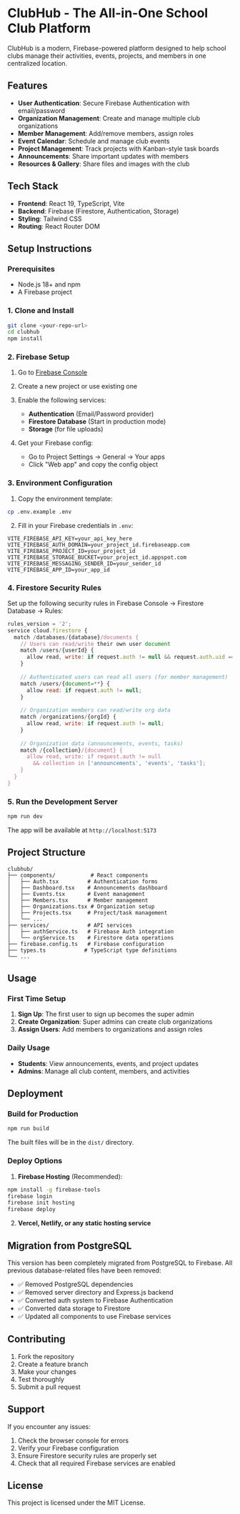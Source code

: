 # ClubHub - The All-in-One School Club Platform

ClubHub is a modern, Firebase-powered platform designed to help school clubs manage their activities, events, projects, and members in one centralized location.

## Features

- **User Authentication**: Secure Firebase Authentication with email/password
- **Organization Management**: Create and manage multiple club organizations  
- **Member Management**: Add/remove members, assign roles
- **Event Calendar**: Schedule and manage club events
- **Project Management**: Track projects with Kanban-style task boards
- **Announcements**: Share important updates with members
- **Resources & Gallery**: Share files and images with the club

## Tech Stack

- **Frontend**: React 19, TypeScript, Vite
- **Backend**: Firebase (Firestore, Authentication, Storage)
- **Styling**: Tailwind CSS
- **Routing**: React Router DOM

## Setup Instructions

### Prerequisites

- Node.js 18+ and npm
- A Firebase project

### 1. Clone and Install

```bash
git clone <your-repo-url>
cd clubhub
npm install
```

### 2. Firebase Setup

1. Go to [Firebase Console](https://console.firebase.google.com/)
2. Create a new project or use existing one
3. Enable the following services:
   - **Authentication** (Email/Password provider)
   - **Firestore Database** (Start in production mode)
   - **Storage** (for file uploads)

4. Get your Firebase config:
   - Go to Project Settings → General → Your apps
   - Click "Web app" and copy the config object

### 3. Environment Configuration

1. Copy the environment template:
```bash
cp .env.example .env
```

2. Fill in your Firebase credentials in `.env`:
```env
VITE_FIREBASE_API_KEY=your_api_key_here
VITE_FIREBASE_AUTH_DOMAIN=your_project_id.firebaseapp.com
VITE_FIREBASE_PROJECT_ID=your_project_id
VITE_FIREBASE_STORAGE_BUCKET=your_project_id.appspot.com
VITE_FIREBASE_MESSAGING_SENDER_ID=your_sender_id
VITE_FIREBASE_APP_ID=your_app_id
```

### 4. Firestore Security Rules

Set up the following security rules in Firebase Console → Firestore Database → Rules:

```javascript
rules_version = '2';
service cloud.firestore {
  match /databases/{database}/documents {
    // Users can read/write their own user document
    match /users/{userId} {
      allow read, write: if request.auth != null && request.auth.uid == userId;
    }
    
    // Authenticated users can read all users (for member management)
    match /users/{document=**} {
      allow read: if request.auth != null;
    }
    
    // Organization members can read/write org data
    match /organizations/{orgId} {
      allow read, write: if request.auth != null;
    }
    
    // Organization data (announcements, events, tasks)
    match /{collection}/{document} {
      allow read, write: if request.auth != null 
        && collection in ['announcements', 'events', 'tasks'];
    }
  }
}
```

### 5. Run the Development Server

```bash
npm run dev
```

The app will be available at `http://localhost:5173`

## Project Structure

```
clubhub/
├── components/           # React components
│   ├── Auth.tsx         # Authentication forms
│   ├── Dashboard.tsx    # Announcements dashboard
│   ├── Events.tsx       # Event management
│   ├── Members.tsx      # Member management
│   ├── Organizations.tsx # Organization setup
│   ├── Projects.tsx     # Project/task management
│   └── ...
├── services/            # API services
│   ├── authService.ts   # Firebase Auth integration
│   └── orgService.ts    # Firestore data operations
├── firebase.config.ts   # Firebase configuration
├── types.ts            # TypeScript type definitions
└── ...
```

## Usage

### First Time Setup

1. **Sign Up**: The first user to sign up becomes the super admin
2. **Create Organization**: Super admins can create club organizations
3. **Assign Users**: Add members to organizations and assign roles

### Daily Usage

- **Students**: View announcements, events, and project updates
- **Admins**: Manage all club content, members, and activities

## Deployment

### Build for Production

```bash
npm run build
```

The built files will be in the `dist/` directory.

### Deploy Options

1. **Firebase Hosting** (Recommended):
```bash
npm install -g firebase-tools
firebase login
firebase init hosting
firebase deploy
```

2. **Vercel, Netlify, or any static hosting service**

## Migration from PostgreSQL

This version has been completely migrated from PostgreSQL to Firebase. All previous database-related files have been removed:

- ✅ Removed PostgreSQL dependencies
- ✅ Removed server directory and Express.js backend
- ✅ Converted auth system to Firebase Authentication
- ✅ Converted data storage to Firestore
- ✅ Updated all components to use Firebase services

## Contributing

1. Fork the repository
2. Create a feature branch
3. Make your changes
4. Test thoroughly
5. Submit a pull request

## Support

If you encounter any issues:

1. Check the browser console for errors
2. Verify your Firebase configuration
3. Ensure Firestore security rules are properly set
4. Check that all required Firebase services are enabled

## License

This project is licensed under the MIT License.
